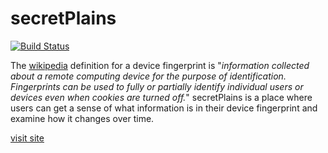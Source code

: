 secretPlains
============

[![Build Status](https://travis-ci.org/bpwalford/secretPlains.svg?branch=master)](https://travis-ci.org/bpwalford/secretPlains)

The [wikipedia](http://en.wikipedia.org/wiki/Device_fingerprint) definition for a device fingerprint is "<em>information collected about a remote computing device for the purpose of identification. Fingerprints can be used to fully or partially identify individual users or devices even when cookies are turned off.</em>" secretPlains is a place where users can get a sense of what information is in their device fingerprint and examine how it changes over time.

[visit site](secret-plains-2512.herokuapp.com)
